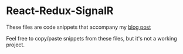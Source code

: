 # React-Redux-SignalR

These files are code snippets that accompany my [blog post](https://howtoember.wordpress.com/2016/11/08/using-signalr-with-react/)

Feel free to copy/paste snippets from these files, but it's not a working project.
